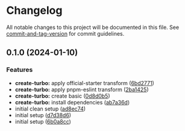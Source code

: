 # Changelog

All notable changes to this project will be documented in this file. See [commit-and-tag-version](https://github.com/absolute-version/commit-and-tag-version) for commit guidelines.

## 0.1.0 (2024-01-10)


### Features

* **create-turbo:** apply official-starter transform ([6bd2771](https://github.com/ieko-media/apms-3.0/commit/6bd2771061690075918e66dec108669ab048b306))
* **create-turbo:** apply pnpm-eslint transform ([2ba1425](https://github.com/ieko-media/apms-3.0/commit/2ba1425b55e47daf812937b02f7c73b25411d453))
* **create-turbo:** create basic ([0d8d0b5](https://github.com/ieko-media/apms-3.0/commit/0d8d0b5c882791954cb29b942bcf791d8054c9a9))
* **create-turbo:** install dependencies ([ab7a36d](https://github.com/ieko-media/apms-3.0/commit/ab7a36d302ec4379508c0f6cfb22e6a62f1ffcc7))
* initial clean setup ([ad8ec74](https://github.com/ieko-media/apms-3.0/commit/ad8ec744648162fb657e6ab3e6fc7035134f3dd2))
* initial setup ([d7d38d6](https://github.com/ieko-media/apms-3.0/commit/d7d38d61cc81ca99adf2c91de468b8c8b3c8d8b7))
* initial setup ([6b0a8cc](https://github.com/ieko-media/apms-3.0/commit/6b0a8ccd184612a17e9708346bee770770dfdf06))
